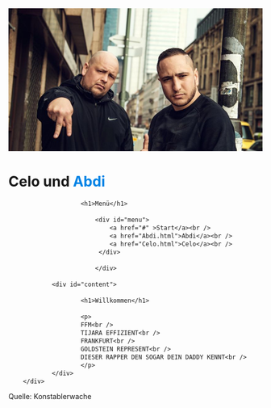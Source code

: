 <!DOCTYPE html PUBLIC "-//W3C//DTD XHTML 1.0 Transitional//EN" "http://www.w3.org/TR/xhtml1/DTD/xhtml1-transitional.dtd">
<html xmlns="http://www.w3.org/1999/xhtml">
<head>
<meta http-equiv="Content-Type" content="text/html; charset=iso-8859-1" />
<title>Abdi und Celo</title>
<link href="main.css" rel="stylesheet" type="text/css" />
</head>

<body>
		<div id="title">
				<img src="images/celo-abdi.jpeg" />
				<h1>Celo und <font color="#0183E5">Abdi</font></h1>
</div>
		<div id="container">
				<div id="sidebar">
						
						<h1>Menü</h1>
							
							<div id="menu">
								<a href="#" >Start</a><br />
								<a href="Abdi.html">Abdi</a><br />
								<a href="Celo.html">Celo</a><br />
				 			 </div>
							 							 
							</div>
							
				<div id="content">
				
						<h1>Willkommen</h1>
						
						<p>
						FFM<br />
						TIJARA EFFIZIENT<br />
						FRANKFURT<br />
						GOLDSTEIN REPRESENT<br />
						DIESER RAPPER DEN SOGAR DEIN DADDY KENNT<br />
						</p>						
				</div>
		</div>
		
<div id="footer">
			Quelle: Konstablerwache </div>
</body>
</html>
